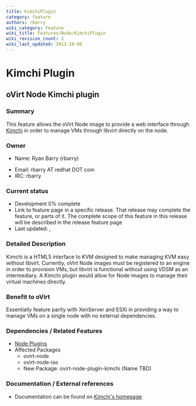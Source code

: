 ```yaml
---
title: KimchiPlugin
category: feature
authors: rbarry
wiki_category: Feature
wiki_title: Features/Node/KimchiPlugin
wiki_revision_count: 2
wiki_last_updated: 2013-10-08
---
```


# Kimchi Plugin

## oVirt Node Kimchi plugin

### Summary

This feature allows the oVirt Node image to provide a web interface through [Kimchi](https://github.com/kimchi-project/kimchi) in order to manage VMs through libvirt directly on the node.

### Owner

*   Name: Ryan Barry (rbarry)

<!-- -->

*   Email: rbarry AT redhat DOT com
*   IRC: rbarry

### Current status

*   Development 0% complete
*   Link to feature page in a specific release. That release may complete the feature, or parts of it. The complete scope of this feature in this release will be described in the release feature page
*   Last updated: ,

### Detailed Description

Kimchi is a HTML5 interface to KVM designed to make managing KVM easy without libvirt. Currently, oVirt Node images must be registered to an engine in order to provision VMs, but libvirt is functional without using VDSM as an intermediary. A Kimchi plugin would allow for Node images to manage their virtual machines directly.

### Benefit to oVirt

Essentially feature parity with XenServer and ESXi in providing a way to manage VMs on a single node with no external dependencies.

### Dependencies / Related Features

*   [Node Plugins](/develop/release-management/features/node/plugins/)
*   Affected Packages
    -   ovirt-node
    -   ovirt-node-iso
    -   New Package: ovirt-node-plugin-kimchi (Name TBD)

### Documentation / External references

*   Documentation can be found on [Kimchi's homepage](https://github.com/kimchi-project/kimchi)




